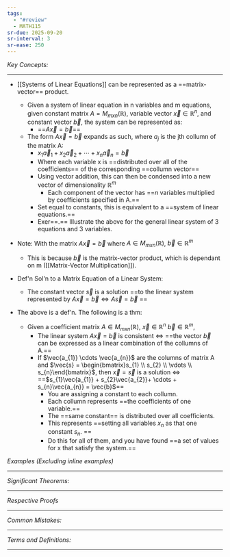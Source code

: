```yaml
---
tags:
  - "#review"
  - MATH115
sr-due: 2025-09-20
sr-interval: 3
sr-ease: 250
---
```

*Key Concepts:*
___
- [[Systems of Linear Equations]] can be represented as a ==matrix-vector== product.
	- Given a system of linear equation in n variables and m equations, given constant matrix $A = M_{mxn}(\mathbb{R})$, variable vector $\vec{x}\in \mathbb{R}^n$, and constant vector $\vec{b}$, the system can be represented as:
		- ==$A \vec{x} = \vec{b}$==
	- The form $A\vec{x} = \vec{b}$ expands as such, where $a_j$ is the jth collumn of the matrix A:
		- $x_{1}\vec{a}_{1} + x_{2}\vec{a}_{2}+ \cdots + x_{n}\vec{a}_{n}=\vec{b}$
		- Where each variable x is ==distributed over all of the coefficients== of the corresponding ==collumn vector==
		- Using vector addition, this can then be condensed into a new vector of dimensionality $\mathbb{R}^m$
			- Each component of the vector has ==$n$ variables multiplied by coefficients specified in A.==
		- Set equal to constants, this is equivalent to a ==system of linear equations.==
		- Exer==.== Illustrate the above for the general linear system of 3 equations and 3 variables. 

- Note: With the matrix $A\vec{x} = \vec{b}$ where $A \in M_{mxn}(\mathbb{R})$, $\vec{b}\in \mathbb{R}^m$
	- This is because $\vec{b}$ is the matrix-vector product, which is dependant on m ([[Matrix-Vector Multiplication]]).

- Def'n Sol'n to a Matrix Equation of a Linear System:
	- The constant vector $\vec{s}$ is a solution ==to the linear system represented by $A\vec{x} = \vec{b} \iff A\vec{s} = \vec{b}$ ==

- The above is a def'n. The following is a thm:
	- Given a coefficient matrix $A \in M_{mxn}(\mathbb{R})$, $\vec{x}\in \mathbb{R}^n$ $\vec{b}\in \mathbb{R}^m$,
		- The linear system $A\vec{x} = \vec{b}$ is consistent $\iff$ ==the vector $\vec{b}$ can be expressed as a linear combination of the collumns of A.==
		- If $\vec{a_{1}} \cdots \vec{a_{n}}$ are the columns of matrix A and $\vec{s} = \begin{bmatrix}s_{1} \\ s_{2} \\ \vdots \\ s_{n}\end{bmatrix}$, then $\vec{x} = \vec{s}$ is a solution $\iff$ ==$s_{1}\vec{a_{1}} + s_{2}\vec{a_{2}}+ \cdots + s_{n}\vec{a_{n}} = \vec{b}$==
			- You are assigning a constant to each collumn.
			- Each collumn represents ==the coefficients of one variable.==
			- The ==same constant== is distributed over all coefficients.
			- This represents ==setting all variables $x_{n}$ as that one constant $s_{n}$. ==
			- Do this for all of them, and you have found ==a set of values for x that satisfy the system.==


*Examples (Excluding inline examples)* 
___

*Significant Theorems:*
___

*Respective Proofs*
___

*Common Mistakes:*
___

*Terms and Definitions:*
___

